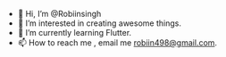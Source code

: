 - 👋 Hi, I’m @Robiinsingh
- 👀 I’m interested in creating awesome things.
- 🌱 I’m currently learning Flutter.
- 📫 How to reach me , email me robiin498@gmail.com.
